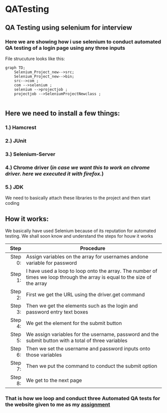 # QATesting
## QA Testing using selenium for interview
### Here we are showing how i use selenium to conduct automated QA testing of a login page using any three inputs 
File strucuture looks like this:

```mermaid
graph TD;
    Selenium_Project_new-->src;
    Selenium_Project_new-->bin;
    src-->com ;
    com -->selenium ;
    selenium -->projectjob ;
    projectjob -->SeleniumProjectNewclass ;
        
```
### 
## Here we need to install a few things:
### 1.) Hamcrest
### 2.) JUnit
### 3.) Selenium-Server
### 4.) Chrome driver (*in case we want this to work on chrome driver. here we executed it with firefox.*)
### 5.) JDK

We need to basically attach these libraries to the project and then start coding

## How it works:
We basically have used Selenium because of its reputation for automated testing. We shall soon know and understand the steps for houw it works 

| Step | Procedure |
|-----:|-----------|
| Step 0:| Assign variables on the array for usernames andone variable for password|
| Step 1:| I have used a loop to loop onto the array. The number of times we loop through the array is equal to the size of the array|
| Step 2:| First we get the URL using the driver.get command|
| Step 3:| Then we get the elements such as the login and password entry text boxes|
| Step 4:| We get the element for the submit button|
| Step 5:| We assign variables for the username, password and the submit button with a total of three variables|
| Step 6:| Then we set the username and password inputs onto those variables |
| Step 7:| Then we put the command to conduct the submit option|
| Step 8:| We get to the next page|

### That is how we loop and conduct three Automated QA tests for the website given to me as my [assignment](https://www.saucedemo.com/)
